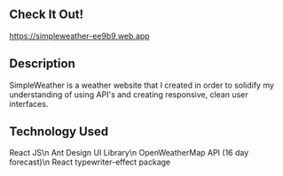 ## Check It Out!

https://simpleweather-ee9b9.web.app

## Description

SimpleWeather is a weather website that I created in order to solidify my understanding of using API's and creating responsive, clean user interfaces. 

## Technology Used

React JS\n
Ant Design UI Library\n
OpenWeatherMap API (16 day forecast)\n
React typewriter-effect package
